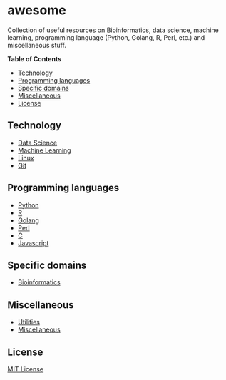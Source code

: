 # awesome

Collection of useful resources on Bioinformatics, data science,
machine learning, programming language (Python, Golang, R, Perl, etc.)
and miscellaneous stuff.

<!-- START doctoc generated TOC please keep comment here to allow auto update -->
<!-- DON'T EDIT THIS SECTION, INSTEAD RE-RUN doctoc TO UPDATE -->
**Table of Contents**

- [Technology](#technology)
- [Programming languages](#programming-languages)
- [Specific domains](#specific-domains)
- [Miscellaneous](#miscellaneous)
- [License](#license)

<!-- END doctoc generated TOC please keep comment here to allow auto update -->


## Technology

- [Data Science](https://github.com/shenwei356/awesome/blob/master/data-science.md)
- [Machine Learning](https://github.com/shenwei356/awesome/blob/master/machine-learning.md)
- [Linux](https://github.com/shenwei356/awesome/blob/master/linux.md)
- [Git](https://github.com/shenwei356/awesome/blob/master/git.md)

## Programming languages

- [Python](https://github.com/shenwei356/awesome/blob/master/python.md)
- [R](https://github.com/shenwei356/awesome/blob/master/r.md)
- [Golang](https://github.com/shenwei356/awesome/blob/master/golang.md)
- [Perl](https://github.com/shenwei356/awesome/blob/master/perl.md)
- [C](https://github.com/shenwei356/awesome/blob/master/c.md)
- [Javascript](https://github.com/shenwei356/awesome/blob/master/javascript.md)

## Specific domains

- [Bioinformatics](https://github.com/shenwei356/awesome/blob/master/bioinformatics.md)

## Miscellaneous

- [Utilities](https://github.com/shenwei356/awesome/blob/master/utilities.md)
- [Miscellaneous](https://github.com/shenwei356/awesome/blob/master/misc.md)

## License

[MIT License](https://github.com/shenwei356/awesome/blob/master/LICENSE)

